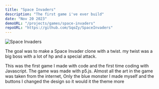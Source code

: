 ```yaml
---
title: "Space Invaders"
description: "The first game i've ever build"
date: "Nov 20 2023"
demoURL: "/projects/games/space-invaders"
repoURL: "https://github.com/SqoZy/SpaceInvaders"
---
```


![Space Invaders](/spaceinvaders.png)

The goal was to make a Space Invader clone with a twist. my twist was a big boss with a lot of hp and a special attack.

This was the first game I made with code and the first time coding with Javascript. The game was made with p5.js. Almost all the art in the game was taken from the internet, Only the blue monster I made myself and the buttons I changed the design so it would it the theme more
